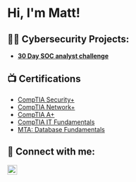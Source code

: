 <h1>Hi, I'm Matt! </h1>

<h2>👨‍💻 Cybersecurity Projects:</h2>

- <b>[30 Day SOC analyst challenge](https://github.com/md87874/30-day-SOC-analyst)</b>
  
<h2>📺 Certifications </h2>

- [CompTIA Security+](https://www.credly.com/badges/ed6e9f83-438e-47d2-b126-b16b04ae1ad3/public_url)
- [CompTIA Network+](https://www.credly.com/badges/7986b7fc-4abf-4212-a73f-ed38ebe202da/public_url)
- [CompTIA A+](https://www.credly.com/badges/58854ecb-25b5-475a-993d-68112ec16339/public_url)
- [CompTIA IT Fundamentals](https://www.credly.com/badges/b8ee0234-ed4a-4ba2-9bca-267edee450ad/public_url)
- [MTA: Database Fundamentals](https://www.credly.com/badges/888a8ca0-c431-4ce9-83ef-bd5f46869f29/public_url)

<h2> 🤳 Connect with me:</h2>

[<img align="left" alt="JoshMadakor | LinkedIn" width="22px" src="https://cdn.jsdelivr.net/npm/simple-icons@v3/icons/linkedin.svg" />][linkedin]

[linkedin]: www.linkedin.com/in/md87874

